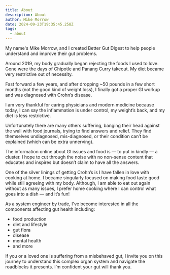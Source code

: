 ```yaml
---
title: About
description: About
author: Mike Morrow
date: 2024-09-23T19:35:45.258Z
tags:
  - about
---
```


My name's Mike Morrow, and I created Better Gut Digest to help people understand and improve their gut problems. 

Around 2019, my body gradually began rejecting the foods I used to love. Gone were the days of Chipotle and Panang Curry takeout. My diet became very restrictive out of necessity.

Fast forward a few years, and after dropping ~50 pounds in a few short months (not the good kind of weight loss), I finally got a proper GI workup and was diagnosed with Crohn’s disease. 

I am very thankful for caring physicians and modern medicine because today, I can say the inflammation is under control, my weight’s back, and my diet is less restrictive.

Unfortunately there are many others suffering, banging their head against the wall with food journals, trying to find answers and relief. They find themselves undiagnosed, mis-diagnosed, or their condition can’t be explained (which can be extra unnerving).

The information online about GI issues and food is — to put in kindly — a cluster. I hope to cut through the noise with no non-sense content that educates and inspires but doesn’t claim to have all the answers.

One of the silver linings of getting Crohn’s is I have fallen in love with cooking at home. I became singularly focused on making food taste good while still agreeing with my body. Although, I am able to eat out again without as many issues, I prefer home cooking where I can control what goes into a dish — and it’s fun!

As a system engineer by trade, I've become interested in all the components affecting gut health including: 
- food production
- diet and lifestyle
- gut flora
- disease
- mental health
- and more

If you or a loved one is suffering from a misbehaved gut, I invite you on this journey to understand this complex organ system and navigate the roadblocks it presents. I’m confident your gut will thank you.

